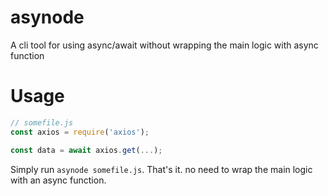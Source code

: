 # asynode
A cli tool for using async/await without wrapping the main logic with async function

# Usage
```javascript
// somefile.js
const axios = require('axios');

const data = await axios.get(...);
```

Simply run `asynode somefile.js`. That's it. no need to wrap the main logic with an async function.
